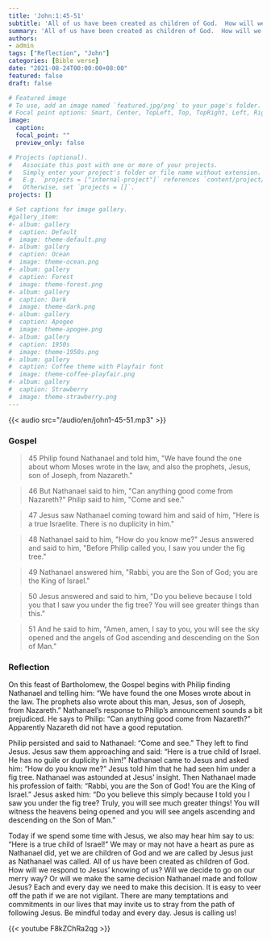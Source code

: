 ```yaml
---
title: 'John:1:45-51'
subtitle: 'All of us have been created as children of God.  How will we respond to Jesus’ knowing of us? Will we decide to go on our merry way? Or will we make the same decision Nathanael made and follow Jesus? '
summary: 'All of us have been created as children of God.  How will we respond to Jesus’ knowing of us? Will we decide to go on our merry way? Or will we make the same decision Nathanael made and follow Jesus? '
authors:
- admin
tags: ["Reflection", "John"]
categories: [Bible verse]
date: "2021-08-24T00:00:00+08:00"
featured: false
draft: false

# Featured image
# To use, add an image named `featured.jpg/png` to your page's folder.
# Focal point options: Smart, Center, TopLeft, Top, TopRight, Left, Right, BottomLeft, Bottom, BottomRight
image:
  caption:
  focal_point: ""
  preview_only: false

# Projects (optional).
#   Associate this post with one or more of your projects.
#   Simply enter your project's folder or file name without extension.
#   E.g. `projects = ["internal-project"]` references `content/project/deep-learning/index.md`.
#   Otherwise, set `projects = []`.
projects: []

# Set captions for image gallery.
#gallery_item:
#- album: gallery
#  caption: Default
#  image: theme-default.png
#- album: gallery
#  caption: Ocean
#  image: theme-ocean.png
#- album: gallery
#  caption: Forest
#  image: theme-forest.png
#- album: gallery
#  caption: Dark
#  image: theme-dark.png
#- album: gallery
#  caption: Apogee
#  image: theme-apogee.png
#- album: gallery
#  caption: 1950s
#  image: theme-1950s.png
#- album: gallery
#  caption: Coffee theme with Playfair font
#  image: theme-coffee-playfair.png
#- album: gallery
#  caption: Strawberry
#  image: theme-strawberry.png
---
```


{{< audio src="/audio/en/john1-45-51.mp3" >}}

### Gospel
> 45 Philip found Nathanael and told him, "We have found the one about whom Moses wrote in the law, and also the prophets, Jesus, son of Joseph, from Nazareth."

> 46 But Nathanael said to him, "Can anything good come from Nazareth?" Philip said to him, "Come and see."

> 47 Jesus saw Nathanael coming toward him and said of him, "Here is a true Israelite. There is no duplicity in him."

> 48 Nathanael said to him, "How do you know me?" Jesus answered and said to him, "Before Philip called you, I saw you under the fig tree."

> 49 Nathanael answered him, "Rabbi, you are the Son of God; you are the King of Israel."

> 50 Jesus answered and said to him, "Do you believe because I told you that I saw you under the fig tree? You will see greater things than this."

> 51 And he said to him, "Amen, amen, I say to you, you will see the sky opened and the angels of God ascending and descending on the Son of Man."

### Reflection
On this feast of Bartholomew, the Gospel begins with Philip finding Nathanael and telling him: “We have found the one Moses wrote about in the law. The prophets also wrote about this man, Jesus, son of Joseph, from Nazareth.” Nathanael’s response to Philip’s announcement sounds a bit prejudiced. He says to Philip: “Can anything good come from Nazareth?” Apparently Nazareth did not have a good reputation.

Philip persisted and said to Nathanael: “Come and see.” They left to find Jesus. Jesus saw them approaching and said: “Here is a true child of Israel. He has no guile or duplicity in him!” Nathanael came to Jesus and asked him: “How do you know me?” Jesus told him that he had seen him under a fig tree. Nathanael was astounded at Jesus’ insight. Then Nathanael made his profession of faith: “Rabbi, you are the Son of God! You are the King of Israel.” Jesus asked him: “Do you believe this simply because I told you I saw you under the fig tree? Truly, you will see much greater things! You will witness the heavens being opened and you will see angels ascending and descending on the Son of Man.”

Today if we spend some time with Jesus, we also may hear him say to us: “Here is a true child of Israel!” We may or may not have a heart as pure as Nathanael did, yet we are children of God and we are called by Jesus just as Nathanael was called.
All of us have been created as children of God.  How will we respond to Jesus’ knowing of us? Will we decide to go on our merry way? Or will we make the same decision Nathanael made and follow Jesus? Each and every day we need to make this decision. It is easy to veer off the path if we are not vigilant. There are many temptations and commitments in our lives that may invite us to stray from the path of following Jesus. Be mindful today and every day. Jesus is calling us!

{{< youtube F8kZChRa2qg >}}
